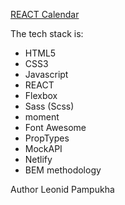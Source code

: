 [REACT Calendar](https://voluble-melba-48e2db.netlify.app/)

The tech stack is:

- HTML5
- CSS3
- Javascript
- REACT
- Flexbox
- Sass (Scss)
- moment
- Font Awesome
- PropTypes
- MockAPI
- Netlify
- BEM methodology

Author Leonid Pampukha